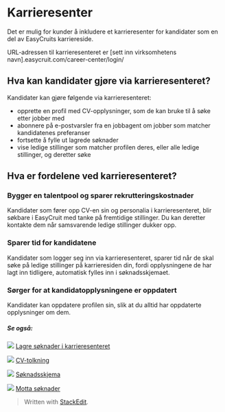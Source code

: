# Karrieresenter

Det er mulig for kunder å inkludere et karrieresenter for kandidater som en del av EasyCruits karriereside.

URL-adressen til karrieresenteret er [sett inn virksomhetens navn].easycruit.com/career-center/login/

## Hva kan kandidater gjøre via karrieresenteret?

Kandidater kan gjøre følgende via karrieresenteret:

-   opprette en profil med CV-opplysninger, som de kan bruke til å søke etter jobber med
-   abonnere på e-postvarsler fra en jobbagent om jobber som matcher kandidatenes preferanser
-   fortsette å fylle ut lagrede søknader
-   vise ledige stillinger som matcher profilen deres, eller alle ledige stillinger, og deretter søke

## Hva er fordelene ved karrieresenteret?

### Bygger en talentpool og sparer rekrutteringskostnader

Kandidater som fører opp CV-en sin og personalia i karrieresenteret, blir søkbare i EasyCruit med tanke på fremtidige stillinger. Du kan deretter kontakte dem når samsvarende ledige stillinger dukker opp.

### Sparer tid for kandidatene

Kandidater som logger seg inn via karrieresenteret, sparer tid når de skal søke på ledige stillinger på karrieresiden din, fordi opplysningene de har lagt inn tidligere, automatisk fylles inn i søknadsskjemaet.

### Sørger for at kandidatopplysningene er oppdatert

Kandidater kan oppdatere profilen sin, slik at du alltid har oppdaterte opplysninger om dem.

##### Se også:

![](../Resources/Images/icon-document-link.png)  [Lagre søknader i karrieresenteret](save_applications_in_candidate_career_centre.htm)

![](../Resources/Images/icon-document-link.png)  [CV-tolkning](cv_parsing.htm)

![](../Resources/Images/icon-document-link.png)  [Søknadsskjema](application_form.htm)

![](../Resources/Images/icon-document-link.png)  [Motta søknader](receiving_applications.htm)


> Written with [StackEdit](https://stackedit.io/).
<!--stackedit_data:
eyJoaXN0b3J5IjpbMTg1NzM1OTcwN119
-->